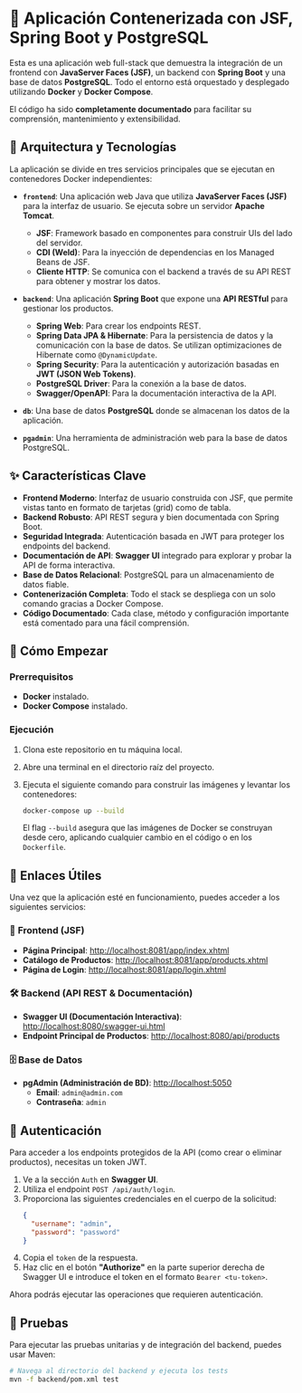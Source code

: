 # 🚀 Aplicación Contenerizada con JSF, Spring Boot y PostgreSQL

Esta es una aplicación web full-stack que demuestra la integración de un frontend con **JavaServer Faces (JSF)**, un backend con **Spring Boot** y una base de datos **PostgreSQL**. Todo el entorno está orquestado y desplegado utilizando **Docker** y **Docker Compose**.

El código ha sido **completamente documentado** para facilitar su comprensión, mantenimiento y extensibilidad.

## 🌟 Arquitectura y Tecnologías

La aplicación se divide en tres servicios principales que se ejecutan en contenedores Docker independientes:

-   **`frontend`**: Una aplicación web Java que utiliza **JavaServer Faces (JSF)** para la interfaz de usuario. Se ejecuta sobre un servidor **Apache Tomcat**.
    -   **JSF**: Framework basado en componentes para construir UIs del lado del servidor.
    -   **CDI (Weld)**: Para la inyección de dependencias en los Managed Beans de JSF.
    -   **Cliente HTTP**: Se comunica con el backend a través de su API REST para obtener y mostrar los datos.

-   **`backend`**: Una aplicación **Spring Boot** que expone una **API RESTful** para gestionar los productos.
    -   **Spring Web**: Para crear los endpoints REST.
    -   **Spring Data JPA & Hibernate**: Para la persistencia de datos y la comunicación con la base de datos. Se utilizan optimizaciones de Hibernate como `@DynamicUpdate`.
    -   **Spring Security**: Para la autenticación y autorización basadas en **JWT (JSON Web Tokens)**.
    -   **PostgreSQL Driver**: Para la conexión a la base de datos.
    -   **Swagger/OpenAPI**: Para la documentación interactiva de la API.

-   **`db`**: Una base de datos **PostgreSQL** donde se almacenan los datos de la aplicación.

-   **`pgadmin`**: Una herramienta de administración web para la base de datos PostgreSQL.

## ✨ Características Clave

-   **Frontend Moderno**: Interfaz de usuario construida con JSF, que permite vistas tanto en formato de tarjetas (grid) como de tabla.
-   **Backend Robusto**: API REST segura y bien documentada con Spring Boot.
-   **Seguridad Integrada**: Autenticación basada en JWT para proteger los endpoints del backend.
-   **Documentación de API**: **Swagger UI** integrado para explorar y probar la API de forma interactiva.
-   **Base de Datos Relacional**: PostgreSQL para un almacenamiento de datos fiable.
-   **Contenerización Completa**: Todo el stack se despliega con un solo comando gracias a Docker Compose.
-   **Código Documentado**: Cada clase, método y configuración importante está comentado para una fácil comprensión.

## 🚀 Cómo Empezar

### Prerrequisitos

-   **Docker** instalado.
-   **Docker Compose** instalado.

### Ejecución

1.  Clona este repositorio en tu máquina local.
2.  Abre una terminal en el directorio raíz del proyecto.
3.  Ejecuta el siguiente comando para construir las imágenes y levantar los contenedores:

    ```bash
    docker-compose up --build
    ```

    El flag `--build` asegura que las imágenes de Docker se construyan desde cero, aplicando cualquier cambio en el código o en los `Dockerfile`.

## 🔗 Enlaces Útiles

Una vez que la aplicación esté en funcionamiento, puedes acceder a los siguientes servicios:

### 📱 **Frontend (JSF)**

-   **Página Principal**: [http://localhost:8081/app/index.xhtml](http://localhost:8081/app/index.xhtml)
-   **Catálogo de Productos**: [http://localhost:8081/app/products.xhtml](http://localhost:8081/app/products.xhtml)
-   **Página de Login**: [http://localhost:8081/app/login.xhtml](http://localhost:8081/app/login.xhtml)

### 🛠️ **Backend (API REST & Documentación)**

-   **Swagger UI (Documentación Interactiva)**: [http://localhost:8080/swagger-ui.html](http://localhost:8080/swagger-ui.html)
-   **Endpoint Principal de Productos**: [http://localhost:8080/api/products](http://localhost:8080/api/products)

### 🗄️ **Base de Datos**

-   **pgAdmin (Administración de BD)**: [http://localhost:5050](http://localhost:5050)
    -   **Email**: `admin@admin.com`
    -   **Contraseña**: `admin`

## 🔐 Autenticación

Para acceder a los endpoints protegidos de la API (como crear o eliminar productos), necesitas un token JWT.

1.  Ve a la sección `Auth` en **Swagger UI**.
2.  Utiliza el endpoint `POST /api/auth/login`.
3.  Proporciona las siguientes credenciales en el cuerpo de la solicitud:
    ```json
    {
      "username": "admin",
      "password": "password"
    }
    ```
4.  Copia el `token` de la respuesta.
5.  Haz clic en el botón **"Authorize"** en la parte superior derecha de Swagger UI e introduce el token en el formato `Bearer <tu-token>`.

Ahora podrás ejecutar las operaciones que requieren autenticación.

## 🧪 Pruebas

Para ejecutar las pruebas unitarias y de integración del backend, puedes usar Maven:

```bash
# Navega al directorio del backend y ejecuta los tests
mvn -f backend/pom.xml test
```
